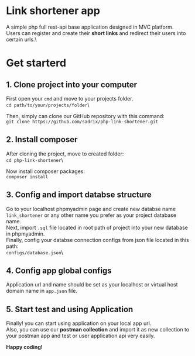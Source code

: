 # Link shortener app

A simple php full rest-api base application designed in MVC platform.\
Users can register and create their **short links** and redirect their users into certain urls.\

# Get starterd 

## 1. Clone project into your computer

First open your `cmd` and move to your projects folder.\
`cd path/to/your/projects/folder`\

Then, simply can clone our GitHub repository with this command:\
`git clone https://github.com/sadrix/php-link-shortener.git`

## 2. Install composer
After cloning the project, move to created folder:\
`cd php-link-shortener`\

Now install composer packages:\
`composer install`

## 3. Config and import databse structure
Go to your localhost phpmyadmin page and create new databse name `link_shortener` or any other name you prefer as your project database name.\
Next, import `.sql` file located in root path of project into your new database in phpmyadmin.\
Finally, config your databse connection configs from json file located in this path:\
`configs/database.json`\

## 4. Config app global configs
Application url and name should be set as your localhost or virtual host domain name in `app.json` file.

## 5. Start test and using Application
Finally! you can start using application on your local app url.\
Also, you can use our **postman collection** and import it as new collection to your postman app and test or user application api very easily.

**Happy coding!**







